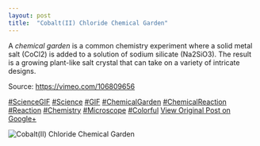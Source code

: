 ```yaml
---
layout: post
title:  "Cobalt(II) Chloride Chemical Garden"
---
```


A _chemical garden_ is a common chemistry experiment where a solid metal salt (CoCl2) is added to a solution of sodium silicate (Na2SiO3). The result is a growing plant-like salt crystal that can take on a variety of intricate designs.  
  
Source: <https://vimeo.com/106809656>  
  
[#ScienceGIF](https://plus.google.com/s/%23ScienceGIF/posts) [#Science](https://plus.google.com/s/%23Science/posts) [#GIF](https://plus.google.com/s/%23GIF/posts) [#ChemicalGarden](https://plus.google.com/s/%23ChemicalGarden/posts) [#ChemicalReaction](https://plus.google.com/s/%23ChemicalReaction/posts) [#Reaction](https://plus.google.com/s/%23Reaction/posts) [#Chemistry](https://plus.google.com/s/%23Chemistry/posts) [#Microscope](https://plus.google.com/s/%23Microscope/posts) [#Colorful](https://plus.google.com/s/%23Colorful/posts)
[View Original Post on Google+](https://plus.google.com/+ColinSullender/posts/NkmrHz3mBKW)

![Cobalt(II) Chloride Chemical Garden](/assets/img/2015-06-16-CobaltII-Chloride-Chemical-Garden.gif)
